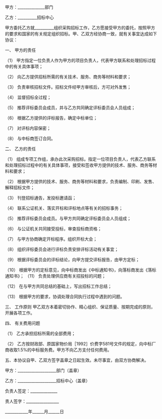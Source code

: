 
 



甲方：______________部门 




乙方：__________招标中心




甲方委托乙方就__________组织采购招标工作，乙方愿接受甲方的委托，按照甲方的要求和国家的有关规定组织招标。甲、乙双方经协商一致，就有关事宜达成如下协议：




一、 甲方的责任 




（1） 甲方指定一位负责人作为甲方的项目负责人，代表甲方联系和处理招标过程中的有关具体事项； 




（2） 向乙方提供招标所需的有关技术、服务、商务等材料和要求； 




（3） 负责审核招标文件。招标文件经甲方审核后，方可对外发售； 




（4） 监督招标全过程； 




（5） 推荐评标委员会成员，并与乙方共同确定评标委员会人员组成； 




（6） 根据乙方提供的评标报告，确定中标单位； 




（7） 对评标内容保密； 




（8） 与中标商签订合同。




二、 乙方的责任 




（1） 组成专项工作组，承办此次采购招标。指定一位项目负责人，代表乙方联系和处理招标过程中的有关具体事项，接受和签收甲方提供的技术、服务、商务等材料和要求； 




（2） 根据甲方提供的技术、服务、商务等材料和要求，负责编制、印刷、发售、解释招标文件；




（3） 刊登招标通告，发投标邀请函； 




（4） 联系公证机关、落实开标和评标地点等有关的招标事务； 




（5） 推荐评标委员会成员。与甲方共同确定评标委员会人员组成； 




（6） 与公证机关共同接受投标，审查投标商资格； 




（7） 与甲方协商确定开标程序。组织开标大会； 




（8） 组织评标委员会进行评标负责安排评标活动有关事宜； 




（9） 根据评标委员会的评标结论，向甲方提交评标报告，由甲方定标； 




（10） 根据甲方的定标意见，向中标商发出《中标通知书》，向落标商发出《落标通知书》； （11） 负责处理供应商有关招投标的问题； 




（12） 在与甲方共同总结的基础上，写出招标工作总结； 




（13） 根据甲方的要求，协调处理合同执行过程中遇到的问题。




三、 工作原则 甲乙双方本着密切协作、精心组织、保证质量、按期完成的原则，开展各项工作。




四、 有关费用问题 




（1） 乙方承担招标所需的全部费用； 




（2） 乙方按财政部、原国家物价局［1992］价费字581号文件的规定，向中标厂商收取1.5%的中标服务费。甲方不向乙方支付任何费用。 




五、本协议自甲、乙双方签字盖章之日起生效。未尽事宜，由双方协商解决。




甲方：____________________部门（盖章） 




乙方：____________________招标中心（盖章）




负责人签定：______________ 




责人签字：_________________




____________年______月______日

 


 

 
 
 
 
 
  


  
 

  


  


  
 
 
 
 


